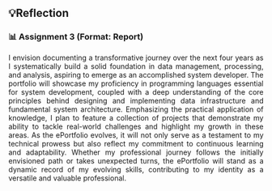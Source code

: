 ## 💡Reflection

<h3>📊 Assignment 3 (Format: Report)</h3>
<p align= "justify">
I envision documenting a transformative journey over the next four years as I systematically build a solid foundation in data management, processing, and analysis, aspiring to emerge as an accomplished system developer. The portfolio will showcase my proficiency in programming languages essential for system development, coupled with a deep understanding of the core principles behind designing and implementing data infrastructure and fundamental system architecture. Emphasizing the practical application of knowledge, I plan to feature a collection of projects that demonstrate my ability to tackle real-world challenges and highlight my growth in these areas. As the ePortfolio evolves, it will not only serve as a testament to my technical prowess but also reflect my commitment to continuous learning and adaptability. Whether my professional journey follows the initially envisioned path or takes unexpected turns, the ePortfolio will stand as a dynamic record of my evolving skills, contributing to my identity as a versatile and valuable professional.
</p>
